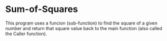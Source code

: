 # Sum-of-Squares
This program uses a funcion (sub-function) to find the square of a given number and return that square value back to the main function (also called the Caller function).
